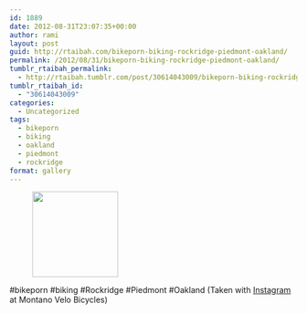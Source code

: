 ```yaml
---
id: 1889
date: 2012-08-31T23:07:35+00:00
author: rami
layout: post
guid: http://rtaibah.com/bikeporn-biking-rockridge-piedmont-oakland/
permalink: /2012/08/31/bikeporn-biking-rockridge-piedmont-oakland/
tumblr_rtaibah_permalink:
  - http://rtaibah.tumblr.com/post/30614043009/bikeporn-biking-rockridge-piedmont-oakland
tumblr_rtaibah_id:
  - "30614043009"
categories:
  - Uncategorized
tags:
  - bikeporn
  - biking
  - oakland
  - piedmont
  - rockridge
format: gallery
---
```

<div id='gallery-49' class='gallery galleryid-1889 gallery-columns-3 gallery-size-thumbnail'>
  <figure class='gallery-item'> 
  
  <div class='gallery-icon landscape'>
    <a href='http://139.59.20.41/2012/08/31/bikeporn-biking-rockridge-piedmont-oakland/attachment/1890/'><img width="150" height="150" src="http://139.59.20.41/wp-content/uploads/2012/08/tumblr_m9n6wnf2ub1qb4qlko1_1280-150x150.jpg" class="attachment-thumbnail size-thumbnail" alt="" srcset="http://139.59.20.41/wp-content/uploads/2012/08/tumblr_m9n6wnf2ub1qb4qlko1_1280-150x150.jpg 150w, http://139.59.20.41/wp-content/uploads/2012/08/tumblr_m9n6wnf2ub1qb4qlko1_1280-300x300.jpg 300w, http://139.59.20.41/wp-content/uploads/2012/08/tumblr_m9n6wnf2ub1qb4qlko1_1280-100x100.jpg 100w, http://139.59.20.41/wp-content/uploads/2012/08/tumblr_m9n6wnf2ub1qb4qlko1_1280.jpg 612w" sizes="100vw" /></a>
  </div></figure>
</div>

#bikeporn #biking #Rockridge #Piedmont #Oakland (Taken with [Instagram](http://instagram.com) at Montano Velo Bicycles)